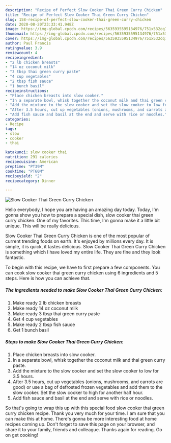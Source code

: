 ```yaml
---
description: "Recipe of Perfect Slow Cooker Thai Green Curry Chicken"
title: "Recipe of Perfect Slow Cooker Thai Green Curry Chicken"
slug: 158-recipe-of-perfect-slow-cooker-thai-green-curry-chicken
date: 2020-08-20T23:33:41.948Z
image: https://img-global.cpcdn.com/recipes/5635935595134976/751x532cq70/slow-cooker-thai-green-curry-chicken-recipe-main-photo.jpg
thumbnail: https://img-global.cpcdn.com/recipes/5635935595134976/751x532cq70/slow-cooker-thai-green-curry-chicken-recipe-main-photo.jpg
cover: https://img-global.cpcdn.com/recipes/5635935595134976/751x532cq70/slow-cooker-thai-green-curry-chicken-recipe-main-photo.jpg
author: Paul Francis
ratingvalue: 3.9
reviewcount: 4
recipeingredient:
- "2 lb chicken breasts"
- "14 oz coconut milk"
- "3 tbsp thai green curry paste"
- "4 cup vegetables"
- "2 tbsp fish sauce"
- "1 bunch basil"
recipeinstructions:
- "Place chicken breasts into slow cooker."
- "In a separate bowl, whisk together the coconut milk and thai green curry paste."
- "Add the mixture to the slow cooker and set the slow cooker to low for 3.5 hours."
- "After 3.5 hours, cut up vegetables (onions, mushrooms, and carrots are good) or use a bag of defrosted frozen vegetables and add them to the slow cooker. Set the slow cooker to high for another half hour."
- "Add fish sauce and basil at the end and serve with rice or noodles."
categories:
- Recipe
tags:
- slow
- cooker
- thai

katakunci: slow cooker thai 
nutrition: 291 calories
recipecuisine: American
preptime: "PT39M"
cooktime: "PT60M"
recipeyield: "2"
recipecategory: Dinner

---
```



![Slow Cooker Thai Green Curry Chicken](https://img-global.cpcdn.com/recipes/5635935595134976/751x532cq70/slow-cooker-thai-green-curry-chicken-recipe-main-photo.jpg)

Hello everybody, I hope you are having an amazing day today. Today, I'm gonna show you how to prepare a special dish, slow cooker thai green curry chicken. One of my favorites. This time, I'm gonna make it a little bit unique. This will be really delicious.



Slow Cooker Thai Green Curry Chicken is one of the most popular of current trending foods on earth. It's enjoyed by millions every day. It is simple, it is quick, it tastes delicious. Slow Cooker Thai Green Curry Chicken is something which I have loved my entire life. They are fine and they look fantastic.


To begin with this recipe, we have to first prepare a few components. You can cook slow cooker thai green curry chicken using 6 ingredients and 5 steps. Here is how you can achieve that.

<!--inarticleads1-->

##### The ingredients needed to make Slow Cooker Thai Green Curry Chicken:

1. Make ready 2 lb chicken breasts
1. Make ready 14 oz coconut milk
1. Make ready 3 tbsp thai green curry paste
1. Get 4 cup vegetables
1. Make ready 2 tbsp fish sauce
1. Get 1 bunch basil




<!--inarticleads2-->

##### Steps to make Slow Cooker Thai Green Curry Chicken:

1. Place chicken breasts into slow cooker.
1. In a separate bowl, whisk together the coconut milk and thai green curry paste.
1. Add the mixture to the slow cooker and set the slow cooker to low for 3.5 hours.
1. After 3.5 hours, cut up vegetables (onions, mushrooms, and carrots are good) or use a bag of defrosted frozen vegetables and add them to the slow cooker. Set the slow cooker to high for another half hour.
1. Add fish sauce and basil at the end and serve with rice or noodles.




So that's going to wrap this up with this special food slow cooker thai green curry chicken recipe. Thank you very much for your time. I am sure that you can make this at home. There's gonna be more interesting food at home recipes coming up. Don't forget to save this page on your browser, and share it to your family, friends and colleague. Thanks again for reading. Go on get cooking!
